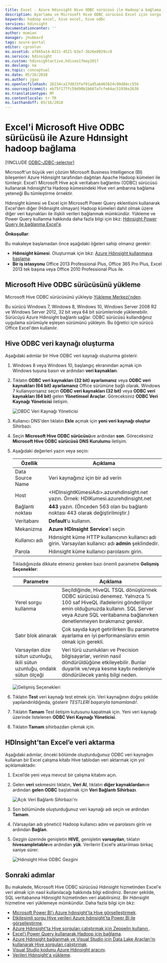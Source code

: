 ```yaml
---
title: Excel - Azure Hdınsight Hive ODBC sürücüsü ile Hadoop'a bağlama | Microsoft Docs
description: Ayarlama ve Microsoft Hive ODBC sürücüsü Excel için sorgu verilere Hdınsight kümelerinde Microsoft Excel'den nasıl kullanılacağını öğrenin.
keywords: hadoop excel, hive excel, hive odbc
services: hdinsight
documentationcenter: ''
author: mumian
manager: jhubbard
tags: azure-portal
editor: cgronlun
ms.assetid: a7665a14-0211-4521-b3e7-3b26e8029cc0
ms.service: hdinsight
ms.custom: hdinsightactive,hdiseo17may2017
ms.devlang: na
ms.topic: conceptual
ms.date: 05/16/2018
ms.author: jgao
ms.openlocfilehash: 26234ca17d833fef01ad5a6465824c99d84cc556
ms.sourcegitcommit: eb75f177fc59d90b1b667afcfe64ac51936e2638
ms.translationtype: MT
ms.contentlocale: tr-TR
ms.lasthandoff: 05/16/2018
---
```

# <a name="connect-excel-to-hadoop-in-azure-hdinsight-with-the-microsoft-hive-odbc-driver"></a>Excel'i Microsoft Hive ODBC sürücüsü ile Azure Hdınsight hadoop bağlama

[!INCLUDE [ODBC-JDBC-selector](../../../includes/hdinsight-selector-odbc-jdbc.md)]

Microsoft'un büyük veri çözüm Microsoft Business Intelligence (BI) bileşenleri Azure Hdınsight tarafından dağıtılan Apache Hadoop kümeleri ile tümleşir. Excel'i Microsoft Hive açık veritabanı bağlantısı (ODBC) sürücüsü kullanarak hdınsight'ta Hadoop kümesindeki Hive veri ambarına bağlama yeteneği Bu tümleştirme örnektir.

Hdınsight kümesi ve Excel için Microsoft Power Query eklentisini kullanarak Excel'den diğer (Hdınsight olmayan) Hadoop kümeleri dahil olmak üzere diğer veri kaynakları ile ilişkili verileri bağlanmak mümkündür. Yükleme ve Power Query kullanma hakkında daha fazla bilgi için bkz: [Hdınsight Power Query ile bağlanma Excel'e][hdinsight-power-query].



**Önkoşullar**:

Bu makaleye başlamadan önce aşağıdaki öğeleri sahip olmanız gerekir:

* **Hdınsight kümesi**. Oluşturmak için bkz: [Azure Hdınsight kullanmaya başlama](apache-hadoop-linux-tutorial-get-started.md).
* **Bir iş istasyonu** Office 2013 Professional Plus, Office 365 Pro Plus, Excel 2013 tek başına veya Office 2010 Professional Plus ile.

## <a name="install-microsoft-hive-odbc-driver"></a>Microsoft Hive ODBC sürücüsünü yükleme
Microsoft Hive ODBC sürücüsünü yükleyip [Yükleme Merkezi'nden][hive-odbc-driver-download].

Bu sürücü Windows 7, Windows 8, Windows 10, Windows Server 2008 R2 ve Windows Server 2012, 32 bit veya 64 bit sürümlerinde yüklenebilir. Sürücüyü Azure Hdınsight bağlantı sağlar. ODBC sürücüsü kullandığınız uygulama sürümüyle eşleşen sürümünü yükleyin. Bu öğretici için sürücü Office Excel'den kullanılır.

## <a name="create-hive-odbc-data-source"></a>Hive ODBC veri kaynağı oluşturma
Aşağıdaki adımlar bir Hive ODBC veri kaynağı oluşturma gösterir.

1. Windows 8 veya Windows 10, başlangıç ekranından açmak için Windows tuşuna basın ve ardından **veri kaynakları**.
2. Tıklatın **ODBC veri kaynakları (32 bit) ayarlamanız** veya **ODBC veri kaynakları (64 bit) ayarlamanız** Office sürümüne bağlı olarak. Windows 7 kullanıyorsanız seçin **ODBC veri kaynakları (32 bit)** veya **ODBC veri kaynakları (64 bit)** gelen **Yönetimsel Araçlar**. Göreceksiniz **ODBC Veri Kaynağı Yöneticisi** iletişim.
   
    ![OBDC Veri Kaynağı Yöneticisi](./media/apache-hadoop-connect-excel-hive-odbc-driver/HDI.SimbaHiveOdbc.DataSourceAdmin1.png "ODBC Veri Kaynağı Yöneticisi kullanan bir DSN'ye yapılandırın")

3. Kullanıcı DNS'den tıklatın **Ekle** açmak için **yeni veri kaynağı oluştur** Sihirbazı.
4. Seçin **Microsoft Hive ODBC sürücüsü**ve ardından **son**. Göreceksiniz **Microsoft Hive ODBC sürücüsü DNS Kurulumu** iletişim.
5. Aşağıdaki değerleri yazın veya seçin:
   
   | Özellik | Açıklama |
   | --- | --- |
   |  Data Source Name |Veri kaynağınız için bir ad verin |
   |  Host |&lt;HDInsightKümesiAdı>.azurehdinsight.net yazın. Örnek: HDIKumesi.azurehdinsight.net |
   |  Bağlantı noktası |<strong>443</strong> yazın. (Önceden 563 olan bu bağlantı noktası 443 olarak değiştirilmiştir.) |
   |  Veritabanı |<strong>Default</strong>’u kullanın. |
   |  Mekanizma |<strong>Azure HDInsight Service</strong>’i seçin |
   |  Kullanıcı adı |Hdınsight küme HTTP kullanıcının kullanıcı adı girin. Varsayılan kullanıcı adı <strong>admin</strong> şeklindedir. |
   |  Parola |Hdınsight küme kullanıcı parolasını girin. |
   
    </table>
   
    Tıkladığınızda dikkate etmeniz gereken bazı önemli parametre **Gelişmiş Seçenekler**:
   
   | Parametre | Açıklama |
   | --- | --- |
   |  Yerel sorgu kullanma |Seçildiğinde, HiveQL TSQL dönüştürmek ODBC sürücüsü denemez. Yalnızca % 100 saf HiveQL ifadelerini gönderiliyor emin olduğunuzda kullanın. SQL Server veya Azure SQL veritabanına bağlanırken denetlenmeyen bırakmanız gerekir. |
   |  Satır blok alınarak |Çok sayıda kayıt getirilirken Bu parametre ayarlama en iyi performanslarını emin olmak için gerekli. |
   |  Varsayılan dize sütun uzunluğu, ikili sütun uzunluğu, ondalık sütun ölçeği |Veri türü uzunlukları ve Precision bilgisayarlar, verinin nasıl döndürüldüğüne etkileyebilir. Bunlar duyarlık ve/veya kesme kaybı nedeniyle döndürülecek yanlış bilgi neden. |

    ![Gelişmiş Seçenekleri](./media/apache-hadoop-connect-excel-hive-odbc-driver/HDI.HiveOdbc.DataSource.AdvancedOptions1.png "DSN Gelişmiş yapılandırma seçenekleri")

1. Tıklatın **Test** veri kaynağı test etmek için. Veri kaynağının doğru şekilde yapılandırıldığında, gösterir *TESTLERİ başarıyla tamamlandı!*.
2. Tıklatın **Tamam** Test iletişim kutusunu kapatmak için. Yeni veri kaynağı üzerinde listelenen **ODBC Veri Kaynağı Yöneticisi**.
3. Tıklatın **Tamam** sihirbazdan çıkmak için.

## <a name="import-data-into-excel-from-hdinsight"></a>HDInsight’tan Excel’e veri aktarma
Aşağıdaki adımlar, önceki bölümde oluşturduğunuz ODBC veri kaynağını kullanan bir Excel çalışma kitabı Hive tablodan veri aktarmak için yol açıklamaktadır.

1. Excel’de yeni veya mevcut bir çalışma kitabını açın.
2. Gelen **veri** sekmesini tıklatın, **Veri Al**, tıklatın **diğer kaynaklardan**ve ardından **gelen ODBC** başlatmak için **Veri Bağlantı Sihirbazı**.
   
    ![Açık Veri Bağlantı Sihirbazı'nı](./media/apache-hadoop-connect-excel-hive-odbc-driver/HDI.SimbaHiveOdbc.Excel.DataConnection1.png "açık Veri Bağlantı Sihirbazı")
4. Son bölümünde oluşturduğunuz veri kaynağı adı seçin ve ardından **Tamam**.
5. (Varsayılan adı yönetici) Hadoop kullanıcı adını ve parolasını girin ve ardından **Bağlan**.
6. Gezgin üzerinde genişletin **HIVE**, genişletin **varsayılan**, tıklatın **hivesampletable**ve ardından **yük**. Verilerin Excel’e aktarılması birkaç saniye sürer.

    ![Hdınsight Hive ODBC Gezgini](./media/apache-hadoop-connect-excel-hive-odbc-driver/hdinsight.hive.odbc.navigator.png "açık Veri Bağlantı Sihirbazı")


## <a name="next-steps"></a>Sonraki adımlar
Bu makalede, Microsoft Hive ODBC sürücüsü Hdınsight hizmetinden Excel'e veri almak için nasıl kullanılacağı hakkında bilgi edindiniz. Benzer şekilde, SQL veritabanına Hdınsight hizmetinden veri alabilirsiniz. Bir Hdınsight hizmetine veri yüklemeye mümkündür. Daha fazla bilgi için bkz:

* [Microsoft Power BI'ı Azure hdınsight'ta Hive görselleştirmek](apache-hadoop-connect-hive-power-bi.md).
* [Etkileşimli sorgu Hive verileri Azure hdınsight'ta Power BI ile görselleştirme](../interactive-query/apache-hadoop-connect-hive-power-bi-directquery.md).
* [Azure Hdınsight'ta Hive sorguları çalıştırmak için Zeppelin kullanın ](./../hdinsight-connect-hive-zeppelin.md).
* [Excel'i Power Query kullanarak Hadoop için bağlama](apache-hadoop-connect-excel-power-query.md).
* [Azure Hdınsight bağlanmak ve Visual Studio için Data Lake Araçları'nı kullanarak Hive sorguları çalıştırmak](apache-hadoop-visual-studio-tools-get-started.md).
* [Visual Studio kodunu Azure Hdınsight aracını](../hdinsight-for-vscode.md).
* [Verileri Hdınsight'a yükleme](./../hdinsight-upload-data.md).

[hdinsight-use-sqoop]:hdinsight-use-sqoop.md
[hdinsight-analyze-flight-data]: hdinsight-analyze-flight-delay-data.md
[hdinsight-use-hive]:hdinsight-use-hive.md
[hdinsight-upload-data]: ../hdinsight-upload-data.md
[hdinsight-power-query]: ../hdinsight-connect-excel-power-query.md
[hive-odbc-driver-download]: http://go.microsoft.com/fwlink/?LinkID=286698



